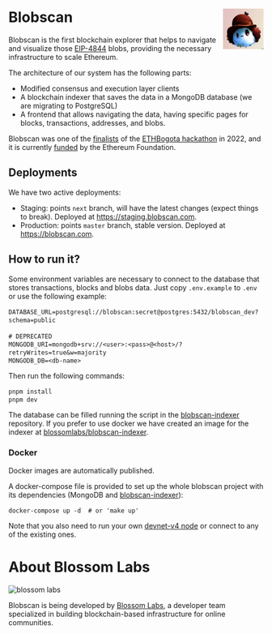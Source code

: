 # Blobscan <a href="#"><img align="right" src=".github/assets/blobi.jpeg" height="80px" /></a>

Blobscan is the first blockchain explorer that helps to navigate and visualize those [EIP-4844](https://www.eip4844.com) blobs, providing the necessary infrastructure to scale Ethereum.

The architecture of our system has the following parts:

- Modified consensus and execution layer clients
- A blockchain indexer that saves the data in a MongoDB database (we are migrating to PostgreSQL)
- A frontend that allows navigating the data, having specific pages for blocks, transactions, addresses, and blobs.

Blobscan was one of the [finalists](https://twitter.com/ETHGlobal/status/1579249265557192704) of the [ETHBogota hackathon](https://bogota.ethglobal.com/) in 2022,
and it is currently [funded](https://blog.ethereum.org/2023/02/14/layer-2-grants-roundup#-data-visualization) by the Ethereum Foundation.

## Deployments

We have two active deployments:

- Staging: points `next` branch, will have the latest changes (expect things to break). Deployed at https://staging.blobscan.com.
- Production: points `master` branch, stable version. Deployed at https://blobscan.com.

## How to run it?

Some environment variables are necessary to connect to the database that stores transactions, blocks and blobs data. Just copy `.env.example` to `.env` or use the following example:

```
DATABASE_URL=postgresql://blobscan:secret@postgres:5432/blobscan_dev?schema=public

# DEPRECATED
MONGODB_URI=mongodb+srv://<user>:<pass>@<host>/?retryWrites=true&w=majority
MONGODB_DB=<db-name>
```

Then run the following commands:

```
pnpm install
pnpm dev
```

The database can be filled running the script in the [blobscan-indexer](https://github.com/Blobscan/blobscan-indexer) repository. If you prefer to use docker we have created an image for the indexer at [blossomlabs/blobscan-indexer](https://hub.docker.com/repository/docker/blossomlabs/blobscan-indexer/general).

### Docker

Docker images are automatically published.

A docker-compose file is provided to set up the whole blobscan project with its dependencies (MongoDB and [blobscan-indexer](https://github.com/Blobscan/blobscan-indexer/)):

```
docker-compose up -d  # or 'make up'
```

Note that you also need to run your own [devnet-v4 node](https://github.com/Blobscan/devnet-v4) or connect to any of the existing ones.

# About Blossom Labs

![blossom labs](https://blossom.software/img/logo.svg)

Blobscan is being developed by [Blossom Labs](https://blossom.software/), a developer team specialized in building blockchain-based infrastructure for online communities.
